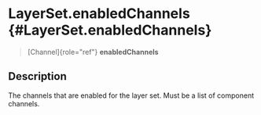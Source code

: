 LayerSet.enabledChannels {#LayerSet.enabledChannels}
========================

> [Channel]{role="ref"} **enabledChannels**

Description
-----------

The channels that are enabled for the layer set. Must be a list of
component channels.
